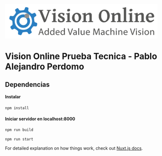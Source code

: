 ![](https://github.com/Perdomo193/webservice_front/blob/main/static/img/logo_vo.png)

# Vision Online Prueba Tecnica - Pablo Alejandro Perdomo

## Dependencias

#### Instalar
`npm install`

#### Iniciar servidor en localhost:8000
`npm run build`

`npm run start`

For detailed explanation on how things work, check out [Nuxt.js docs](https://nuxtjs.org).
